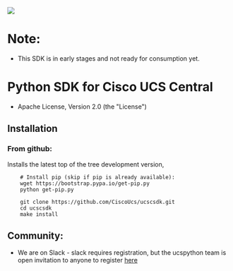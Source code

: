 [![](https://ucspython.herokuapp.com/badge.svg)](https://ucspython.herokuapp.com)

# Note:

* This SDK is in early stages and not ready for consumption yet.

# Python SDK for Cisco UCS Central

* Apache License, Version 2.0 (the "License")

## Installation

### From github:

Installs the latest top of the tree development version,

```
    # Install pip (skip if pip is already available):
    wget https://bootstrap.pypa.io/get-pip.py
    python get-pip.py

    git clone https://github.com/CiscoUcs/ucscsdk.git
    cd ucscsdk
    make install
```

## Community:

* We are on Slack - slack requires registration, but the ucspython team is open invitation to
  anyone to register [here](https://ucspython.herokuapp.com)
